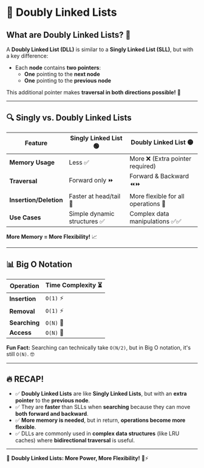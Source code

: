 # 🔗 Doubly Linked Lists

## What are Doubly Linked Lists? 🤔

A **Doubly Linked List (DLL)** is similar to a **Singly Linked List (SLL)**, but with a key difference:

- Each **node** contains **two pointers**:
  - **One** pointing to the **next node**
  - **One** pointing to the **previous node**

This additional pointer makes **traversal in both directions possible!** 🔄

---

## 🔍 Singly vs. Doubly Linked Lists

| Feature                | Singly Linked List 🟢        | Doubly Linked List 🟡               |
| ---------------------- | ---------------------------- | ----------------------------------- |
| **Memory Usage**       | Less ✅                      | More ❌ (Extra pointer required)    |
| **Traversal**          | Forward only ⏩              | Forward & Backward ⏪⏩             |
| **Insertion/Deletion** | Faster at head/tail 🚀       | More flexible for all operations 🔄 |
| **Use Cases**          | Simple dynamic structures ✅ | Complex data manipulations ✅✅     |

**More Memory = More Flexibility!** 📈

---

## 📊 Big O Notation

| Operation     | Time Complexity ⏳ |
| ------------- | ------------------ |
| **Insertion** | `O(1)` ⚡          |
| **Removal**   | `O(1)` ⚡          |
| **Searching** | `O(N)` 🔎          |
| **Access**    | `O(N)` 📜          |

**Fun Fact:** Searching can technically take `O(N/2)`, but in Big O notation, it's still `O(N)`. 🤓

---

## 🔥 RECAP!

- ✅ **Doubly Linked Lists** are like **Singly Linked Lists**, but with an **extra pointer** to the **previous node**.
- ✅ They are **faster** than SLLs when **searching** because they can move **both forward and backward**.
- ✅ **More memory is needed**, but in return, **operations become more flexible**.
- ✅ DLLs are commonly used in **complex data structures** (like LRU caches) where **bidirectional traversal** is useful.

---

🚀 **Doubly Linked Lists: More Power, More Flexibility!** 🔗⚡
